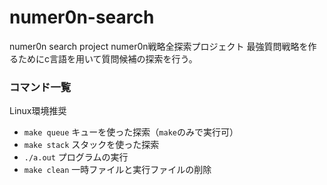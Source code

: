 # numer0n-search
numer0n search project
numer0n戦略全探索プロジェクト
最強質問戦略を作るためにc言語を用いて質問候補の探索を行う。

### コマンド一覧
Linux環境推奨
* `make queue` キューを使った探索（`make`のみで実行可）
* `make stack` スタックを使った探索
* `./a.out` プログラムの実行
* `make clean` 一時ファイルと実行ファイルの削除